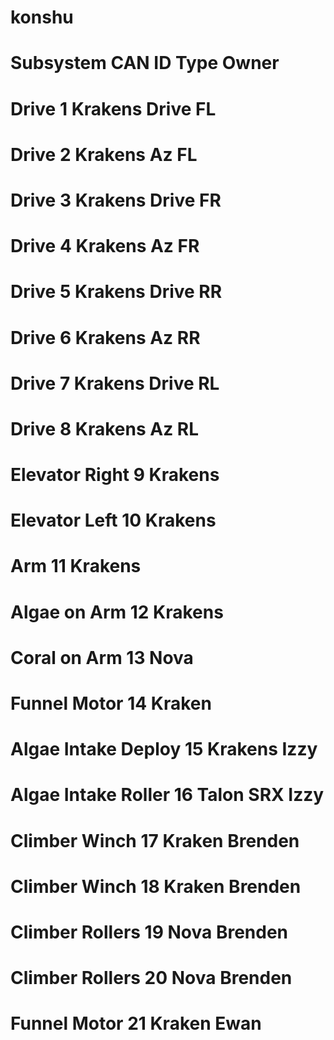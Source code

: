 # konshu
# Subsystem	CAN ID	Type	Owner
# Drive	1	Krakens	Drive FL
# Drive	2	Krakens	Az FL
# Drive	3	Krakens	Drive FR
# Drive	4	Krakens	Az FR
# Drive	5	Krakens	Drive RR
# Drive	6	Krakens	Az RR
# Drive	7	Krakens	Drive RL
# Drive	8	Krakens	Az RL
# Elevator Right 9	Krakens	
# Elevator Left	10	Krakens	
# Arm	11	Krakens	
# Algae on Arm	12	Krakens	
# Coral on Arm	13	Nova	
# Funnel Motor	14	Kraken	
# Algae Intake Deploy	15	Krakens	Izzy
# Algae Intake Roller	16	Talon SRX	Izzy
# Climber Winch	17	Kraken	Brenden
# Climber Winch	18	Kraken	Brenden
# Climber Rollers	19	Nova	Brenden
# Climber Rollers	20	Nova	Brenden
# Funnel Motor	21	Kraken	Ewan
